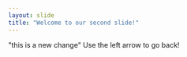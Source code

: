 ```yaml
---
layout: slide
title: "Welcome to our second slide!"
---
```

"this is a new change"
Use the left arrow to go back!
